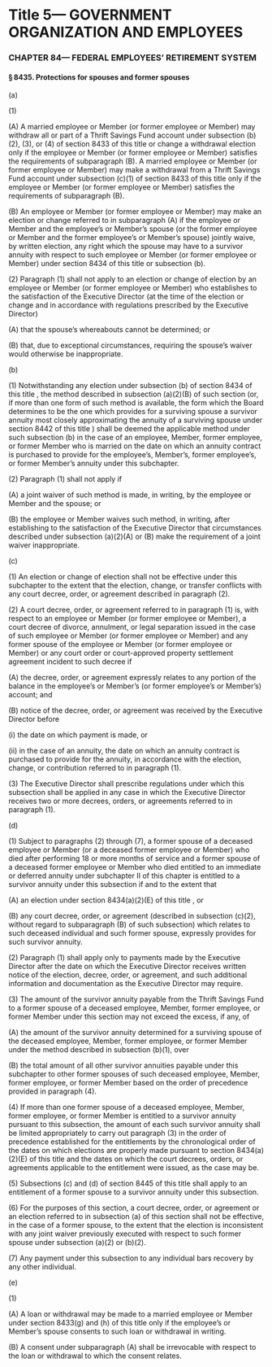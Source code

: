 
# Title 5— GOVERNMENT ORGANIZATION AND EMPLOYEES
### CHAPTER 84— FEDERAL EMPLOYEES’ RETIREMENT SYSTEM
#### § 8435. Protections for spouses and former spouses

(a)

(1)

(A) A married employee or Member (or former employee or Member) may withdraw all or part of a Thrift Savings Fund account under subsection (b)(2), (3), or (4) of section 8433 of this title or change a withdrawal election only if the employee or Member (or former employee or Member) satisfies the requirements of subparagraph (B). A married employee or Member (or former employee or Member) may make a withdrawal from a Thrift Savings Fund account under subsection (c)(1) of section 8433 of this title only if the employee or Member (or former employee or Member) satisfies the requirements of subparagraph (B).

(B) An employee or Member (or former employee or Member) may make an election or change referred to in subparagraph (A) if the employee or Member and the employee’s or Member’s spouse (or the former employee or Member and the former employee’s or Member’s spouse) jointly waive, by written election, any right which the spouse may have to a survivor annuity with respect to such employee or Member (or former employee or Member) under section 8434 of this title or subsection (b).

(2) Paragraph (1) shall not apply to an election or change of election by an employee or Member (or former employee or Member) who establishes to the satisfaction of the Executive Director (at the time of the election or change and in accordance with regulations prescribed by the Executive Director)

(A) that the spouse’s whereabouts cannot be determined; or

(B) that, due to exceptional circumstances, requiring the spouse’s waiver would otherwise be inappropriate.

(b)

(1) Notwithstanding any election under subsection (b) of section 8434 of this title , the method described in subsection (a)(2)(B) of such section (or, if more than one form of such method is available, the form which the Board determines to be the one which provides for a surviving spouse a survivor annuity most closely approximating the annuity of a surviving spouse under section 8442 of this title ) shall be deemed the applicable method under such subsection (b) in the case of an employee, Member, former employee, or former Member who is married on the date on which an annuity contract is purchased to provide for the employee’s, Member’s, former employee’s, or former Member’s annuity under this subchapter.

(2) Paragraph (1) shall not apply if

(A) a joint waiver of such method is made, in writing, by the employee or Member and the spouse; or

(B) the employee or Member waives such method, in writing, after establishing to the satisfaction of the Executive Director that circumstances described under subsection (a)(2)(A) or (B) make the requirement of a joint waiver inappropriate.

(c)

(1) An election or change of election shall not be effective under this subchapter to the extent that the election, change, or transfer conflicts with any court decree, order, or agreement described in paragraph (2).

(2) A court decree, order, or agreement referred to in paragraph (1) is, with respect to an employee or Member (or former employee or Member), a court decree of divorce, annulment, or legal separation issued in the case of such employee or Member (or former employee or Member) and any former spouse of the employee or Member (or former employee or Member) or any court order or court-approved property settlement agreement incident to such decree if

(A) the decree, order, or agreement expressly relates to any portion of the balance in the employee’s or Member’s (or former employee’s or Member’s) account; and

(B) notice of the decree, order, or agreement was received by the Executive Director before

(i) the date on which payment is made, or

(ii) in the case of an annuity, the date on which an annuity contract is purchased to provide for the annuity, in accordance with the election, change, or contribution referred to in paragraph (1).

(3) The Executive Director shall prescribe regulations under which this subsection shall be applied in any case in which the Executive Director receives two or more decrees, orders, or agreements referred to in paragraph (1).

(d)

(1) Subject to paragraphs (2) through (7), a former spouse of a deceased employee or Member (or a deceased former employee or Member) who died after performing 18 or more months of service and a former spouse of a deceased former employee or Member who died entitled to an immediate or deferred annuity under subchapter II of this chapter is entitled to a survivor annuity under this subsection if and to the extent that

(A) an election under section 8434(a)(2)(E) of this title , or

(B) any court decree, order, or agreement (described in subsection (c)(2), without regard to subparagraph (B) of such subsection) which relates to such deceased individual and such former spouse, expressly provides for such survivor annuity.

(2) Paragraph (1) shall apply only to payments made by the Executive Director after the date on which the Executive Director receives written notice of the election, decree, order, or agreement, and such additional information and documentation as the Executive Director may require.

(3) The amount of the survivor annuity payable from the Thrift Savings Fund to a former spouse of a deceased employee, Member, former employee, or former Member under this section may not exceed the excess, if any, of

(A) the amount of the survivor annuity determined for a surviving spouse of the deceased employee, Member, former employee, or former Member under the method described in subsection (b)(1), over

(B) the total amount of all other survivor annuities payable under this subchapter to other former spouses of such deceased employee, Member, former employee, or former Member based on the order of precedence provided in paragraph (4).

(4) If more than one former spouse of a deceased employee, Member, former employee, or former Member is entitled to a survivor annuity pursuant to this subsection, the amount of each such survivor annuity shall be limited appropriately to carry out paragraph (3) in the order of precedence established for the entitlements by the chronological order of the dates on which elections are properly made pursuant to section 8434(a)(2)(E) of this title and the dates on which the court decrees, orders, or agreements applicable to the entitlement were issued, as the case may be.

(5) Subsections (c) and (d) of section 8445 of this title shall apply to an entitlement of a former spouse to a survivor annuity under this subsection.

(6) For the purposes of this section, a court decree, order, or agreement or an election referred to in subsection (a) of this section shall not be effective, in the case of a former spouse, to the extent that the election is inconsistent with any joint waiver previously executed with respect to such former spouse under subsection (a)(2) or (b)(2).

(7) Any payment under this subsection to any individual bars recovery by any other individual.

(e)

(1)

(A) A loan or withdrawal may be made to a married employee or Member under section 8433(g) and (h) of this title only if the employee’s or Member’s spouse consents to such loan or withdrawal in writing.

(B) A consent under subparagraph (A) shall be irrevocable with respect to the loan or withdrawal to which the consent relates.
